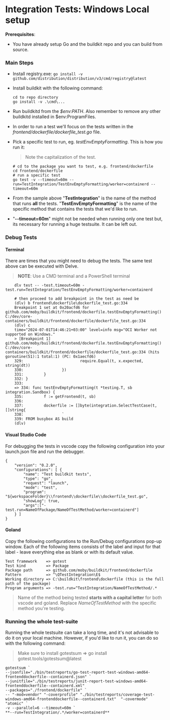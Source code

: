 # Integration Tests: Windows Local setup
**Prerequisites**: 
- You have already setup Go and the buildkit repo and you can build from source.


### Main Steps
- Install registry.exe:
```go install -v github.com/distribution/distribution/v3/cmd/registry@latest```
- Install buildkit with the following command: 
     ```
    cd to repo directory
    go install -v .\cmd\...
    ```

- Run buildkitd from the _$env:PATH_. Also remember to remove any other buildkitd installed in $env:ProgramFiles.
- In order to run a test we'll focus on the tests written in the _frontend/dockerfile/dockerfile_test.go_ file.
- Pick a specific test to run, eg. _testEnvEmptyFormatting_. This is how you run it: 
   > Note the capitalization of the test.
    ```
    # cd to the package you want to test, e.g. frontend/dockerfile
    cd frontend/dockerfile
    # run a specific test
    go test -v --timeout=60m --run=TestIntegration/TestEnvEmptyFormatting/worker=containerd --timeout=60m 
    ```
- From the sample above "**TestIntegration**" is the name of the method that runs **all** the tests. "**TestEnvEmptyFormatting**" is the name of the specific method that contains the tests that we'd like to run.
- "**--timeout=60m**" might not be needed when running only one test but, its necessary for running a huge testsuite. It can be left out.

### Debug Tests
#### Terminal
There are times that you might need to debug the tests. The same test above can be executed with Delve. 
> **NOTE**: Use a CMD terminal and a PowerShell terminal
```
    dlv test -- -test.timeout=60m -test.run=TestIntegration/TestEnvEmptyFormatting/worker=containerd
    
    # then proceed to add breakpoint in the test as need be
    (dlv) b frontend\dockerfile\dockerfile_test.go:334
    Breakpoint 1 set at 0x20acfd6 for github.com/moby/buildkit/frontend/dockerfile.testEnvEmptyFormatting() C:/dev/core-containers/buildkit/frontend/dockerfile/dockerfile_test.go:334
    (dlv) c
    time="2024-07-01T14:46:21+03:00" level=info msg="OCI Worker not supported on Windows."
    > [Breakpoint 1] github.com/moby/buildkit/frontend/dockerfile.testEnvEmptyFormatting() C:/dev/core-containers/buildkit/frontend/dockerfile/dockerfile_test.go:334 (hits goroutine(51):1 total:1) (PC: 0x1aecfd6)
    329:                         require.Equal(t, x.expected, string(dt))
    330:                 })
    331:         }
    332: }
    333:
    => 334: func testEnvEmptyFormatting(t *testing.T, sb integration.Sandbox) {
    335:         f := getFrontend(t, sb)
    336:
    337:         dockerfile := []byte(integration.SelectTestCase(t, []string{
    338:                 `
    339: FROM busybox AS build
    (dlv)
```
#### Visual Studio Code
For debugging the tests in vscode copy the following configuration into your launch.json file and run the debugger.

```
{    
    "version": "0.2.0",
    "configurations": [ {
        "name": "Test buildkit tests",
        "type": "go",
        "request": "launch",
        "mode": "test",
        "program": "${workspaceFolder}\\frontend\\dockerfile\\dockerfile_test.go",
        "showLog": true,
        "args":["-test.run=NameOfPackage/NameOfTestMethod/worker=containerd"]
    } ]
}
```
#### Goland
Copy the following configurations to the Run/Debug configurations pop-up window. Each of the following items consists of the label and input for that label - leave everything else as blank or with its default value. 

```
Test framework    => gotest
Test kind         => Package
Package path      => github.com/moby/buildkit/frontend/dockerfile
Pattern           => ^\QTestIntegration\E$ 
Working directory => C:\buildkit\frontend\dockerfile (this is the full path of the package)
Program arguments => -test.run=^TestIntegration/NameOfTestMethod/.*
```

> Name of the method being tested **starts with a capital letter** for both vscode and goland. Replace _NameOfTestMethod_ with the specific method you're testing.

### Running the whole test-suite
Running the whole testsuite can take a long time, and it's not advisable to do it on your local machine. However, if you'd like to run it, you can do so with the following command:

> Make sure to install gotestsum => go install gotest.tools/gotestsum@latest
 ```
gotestsum `
--jsonfile="./bin/testreports/go-test-report-test-windows-amd64-frontenddockerfile--containerd.json" `
--junitfile="./bin/testreports/junit-report-test-windows-amd64-frontenddockerfile--containerd.xml"
--packages="./frontend/dockerfile" `
-- "-mod=vendor" "-coverprofile" "./bin/testreports/coverage-test-windows-amd64-frontenddockerfile--containerd.txt"  "-covermode" "atomic" `
-v --parallel=6 --timeout=60m `
**--run=TestIntegration/.*/worker=containerd**
```

<!-- TBD: the exact pattern variants for --run to be enumerated and explained. -->